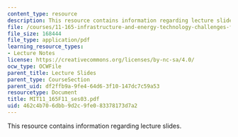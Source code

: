 ```yaml
---
content_type: resource
description: This resource contains information regarding lecture slides.
file: /courses/11-165-infrastructure-and-energy-technology-challenges-fall-2011/462c4b706dbb9d2c9fe083378173d7a2_MIT11_165F11_ses03.pdf
file_size: 168444
file_type: application/pdf
learning_resource_types:
- Lecture Notes
license: https://creativecommons.org/licenses/by-nc-sa/4.0/
ocw_type: OCWFile
parent_title: Lecture Slides
parent_type: CourseSection
parent_uid: df2ffb9a-9fe4-64d6-3f10-147dc7c59a53
resourcetype: Document
title: MIT11_165F11_ses03.pdf
uid: 462c4b70-6dbb-9d2c-9fe0-83378173d7a2
---
```

This resource contains information regarding lecture slides.